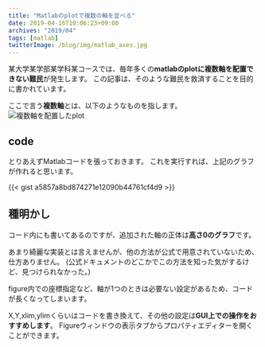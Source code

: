 ```yaml
---
title: "Matlabのplotで複数の軸を並べる"
date: 2019-04-16T10:06:23+09:00
archives: "2019/04"
tags: [matlab]
twitterImage: /blog/img/matlab_axes.jpg
---
```


某大学某学部某学科某コースでは、毎年多くの**matlabのplotに複数軸を配置できない難民**が発生します。
この記事は、そのような難民を救済することを目的に書かれています。
<!--more-->

ここで言う**複数軸**とは、以下のようなものを指します。
![複数軸を配置したplot](/blog/img/matlab_axes.jpg)

## code
とりあえずMatlabコードを張っておきます。
これを実行すれば、上記のグラフが作れると思います。

{{< gist a5857a8bd874271e12090b44761cf4d9 >}}

## 種明かし
コード内にも書いてあるのですが、追加された軸の正体は**高さ0のグラフ**です。

あまり綺麗な実装とは言えませんが、他の方法が公式で用意されていないため、仕方ありません。
(公式ドキュメントのどこかでこの方法を知った気がするけど、見つけられなかった。)

figure内での座標指定など、軸が1つのときは必要ない設定があるため、コードが長くなってしまいます。

X,Y,xlim,ylimくらいはコードを書き換えて、その他の設定は**GUI上での操作をおすすめします**。
Figureウィンドウの表示タブからプロパティエディターを開くことができます。
